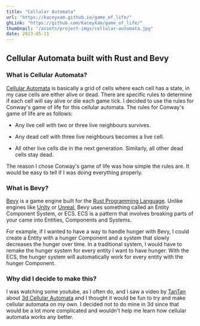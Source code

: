 ```yaml
---
title: "Cellular Automata"
url: "https://kaceyxam.github.io/game_of_life/"
ghLink: "https://github.com/KaceyXam/game_of_life/"
thumbnail: "/assets/project-imgs/cellular-automata.jpg"
date: 2023-05-11
---
```


## Cellular Automata built with Rust and Bevy

### What is Cellular Automata?

[Cellular Automata](https://en.wikipedia.org/wiki/Cellular_automaton) is basically a grid of cells where each cell has a state, in my case cells are either alive or dead. There are specific rules to determine if each cell will say alive or die each game tick. I decided to use the rules for Conway's game of life for this cellular automata. The rules for Conway's game of life are as follows:

- Any live cell with two or three live neighbours survives.

- Any dead cell with three live neighbours becomes a live cell.

- All other live cells die in the next generation. Similarly, all other dead cells stay dead.

The reason I chose Conway's game of life was how simple the rules are. It would be easy to tell if I was doing everything properly.

### What is Bevy?

[Bevy](https://bevyengine.org/) is a game engine built for the [Rust Programming Language](https://www.rust-lang.org/). Unlike engines like [Unity](https://unity.com/) or [Unreal](https://www.unrealengine.com/en-US), Bevy uses something called an Entity Component System, or ECS. ECS is a pattern that involves breaking parts of your came into Entities, Components and Systems.

For example, if I wanted to have a way to handle hunger with Bevy, I could create a Entity with a hunger Component and a system that slowly decreases the hunger over time. In a traditional system, I would have to remake the hunger system for every entity I want to have hunger. With the ECS, the hunger system will automatically work for every entity with the hunger Component.

### Why did I decide to make this?

I was watching some youtube, as I often do, and I saw a video by [TanTan](https://www.youtube.com/@Tantandev) about [3d Cellular Automata](https://www.youtube.com/watch?v=63qlEpO73C4) and I thought it would be fun to try and make cellular automata on my own. I decided not to do mine in 3d since that would be a lot more complicated and wouldn't help me learn how cellular automata works any better.
